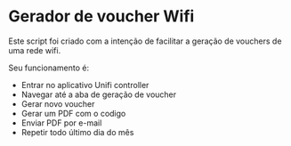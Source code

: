 # Gerador de voucher Wifi
<p>Este script foi criado com a intenção de facilitar a geração de vouchers de uma rede wifi.</p>
Seu funcionamento é:
<ul>
<li>Entrar no aplicativo Unifi controller</li>
<li>Navegar até a aba de geração de voucher</li>
<li>Gerar novo voucher</li>
<li>Gerar um PDF com o codigo</li>
<li>Enviar PDF por e-mail</li>
<li>Repetir todo último dia do mês</li>
</ul>

